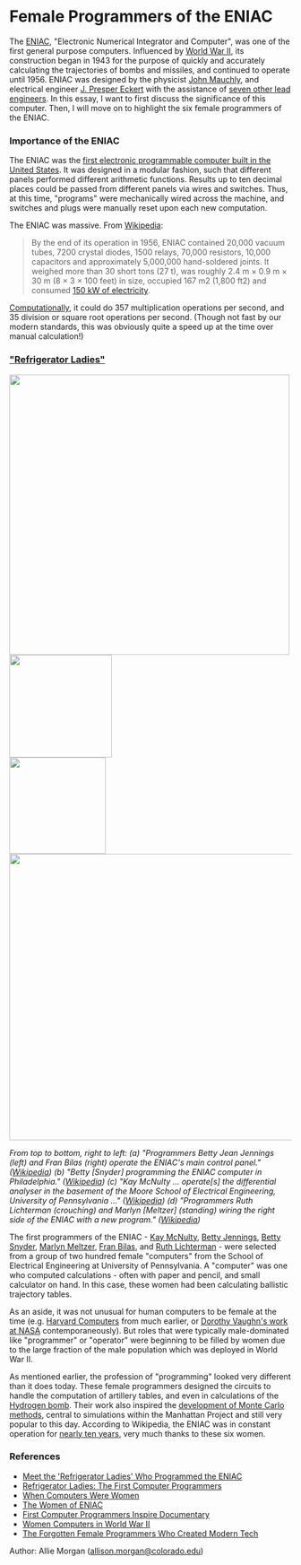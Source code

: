 # Female Programmers of the ENIAC

The [ENIAC](https://en.wikipedia.org/wiki/ENIAC#Programmers), "Electronic Numerical Integrator and Computer", was one of the first general purpose computers. Influenced by [World War II](https://web.archive.org/web/20180102192432/http://ftp.arl.mil/~mike/comphist/96summary/index.html), its construction began in 1943 for the purpose of quickly and accurately calculating the trajectories of bombs and missiles, and continued to operate until 1956. ENIAC was designed by the physicist [John Mauchly](https://en.wikipedia.org/wiki/John_Mauchly), and electrical engineer [J. Presper Eckert](https://en.wikipedia.org/wiki/J._Presper_Eckert) with the assistance of [seven other lead engineers](https://en.wikipedia.org/wiki/ENIAC#Development_and_design). In this essay, I want to first discuss the significance of this computer. Then, I will move on to highlight the six female programmers of the ENIAC.

### Importance of the ENIAC

The ENIAC was the [first electronic programmable computer built in the United States](https://en.wikipedia.org/wiki/History_of_computing_hardware#The_electronic_programmable_computer). It was designed in a modular fashion, such that different panels performed different arithmetic functions. Results up to ten decimal places could be passed from different panels via wires and switches. Thus, at this time, "programs" were mechanically wired across the machine, and switches and plugs were manually reset upon each new computation.

The ENIAC was massive. From [Wikipedia](https://en.wikipedia.org/wiki/ENIAC#Components):

> By the end of its operation in 1956, ENIAC contained 20,000 vacuum tubes, 7200 crystal diodes, 1500 relays, 70,000 resistors, 10,000 capacitors and approximately 5,000,000 hand-soldered joints. It weighed more than 30 short tons (27 t), was roughly 2.4 m × 0.9 m × 30 m (8 × 3 × 100 feet) in size, occupied 167 m2 (1,800 ft2) and consumed [150 kW of electricity](https://books.google.com/books?id=-TKv7UHgoTQC&pg=PA74&hl=en#v=onepage&q&f=false).

[Computationally](https://en.wikipedia.org/wiki/ENIAC#Operation_times), it could do 357 multiplication operations per second, and 35 division or square root operations per second. (Though not fast by our modern standards, this was obviously quite a speed up at the time over manual calculation!)

### ["Refrigerator Ladies"](http://mentalfloss.com/article/53160/meet-refrigerator-ladies-who-programmed-eniac)

<img src="https://user-images.githubusercontent.com/6633242/38036534-e517a946-3274-11e8-9ec0-6a7b04e98256.gif" width="500"/> <img src="https://user-images.githubusercontent.com/6633242/38036697-46886d78-3275-11e8-845f-e00ce4cd865f.jpg" width="183"/> <br>
<img src="https://user-images.githubusercontent.com/6633242/38037528-156855e4-3277-11e8-87fd-8403ffb910d4.jpg" width="172"/>
<img src="https://user-images.githubusercontent.com/6633242/38037137-3780692e-3276-11e8-98ab-65b660b1b8b1.png" width="511"/> 

_From top to bottom, right to left: (a) "Programmers Betty Jean Jennings (left) and Fran Bilas (right) operate the ENIAC's main control panel." ([Wikipedia](https://commons.wikimedia.org/wiki/File:Two_women_operating_ENIAC.gif)) (b) "Betty [Snyder] programming the ENIAC computer in Philadelphia." ([Wikipedia](https://commons.wikimedia.org/wiki/File:Eniac.jpg)) (c) "Kay McNulty ... operate[s] the differential analyser in the basement of the Moore School of Electrical Engineering, University of Pennsylvania ..." ([Wikipedia](https://en.wikipedia.org/wiki/File:KayMcNultyAlyseSnyderSisStumpDifferentialAnalyzer.jpg)) (d) "Programmers Ruth Lichterman (crouching) and Marlyn [Meltzer] (standing) wiring the right side of the ENIAC with a new program." ([Wikipedia](https://commons.wikimedia.org/wiki/File:Reprogramming_ENIAC.png))_

The first programmers of the ENIAC - [Kay McNulty](https://en.wikipedia.org/wiki/Kathleen_Antonelli), [Betty Jennings](https://en.wikipedia.org/wiki/Jean_Bartik), [Betty Snyder](https://en.wikipedia.org/wiki/Betty_Holberton), [Marlyn Meltzer](https://en.wikipedia.org/wiki/Marlyn_Meltzer), [Fran Bilas](https://en.wikipedia.org/wiki/Frances_Spence), and [Ruth Lichterman](https://en.wikipedia.org/wiki/Ruth_Teitelbaum) - were selected from a group of two hundred female "computers" from the School of Electrical Engineering at University of Pennsylvania. A "computer" was one who computed calculations - often with paper and pencil, and small calculator on hand. In this case, these women had been calculating ballistic trajectory tables.

As an aside, it was not unusual for human computers to be female at the time (e.g. [Harvard Computers](https://en.wikipedia.org/wiki/Harvard_Computers) from much earlier, or [Dorothy Vaughn's work at NASA](https://en.wikipedia.org/wiki/Dorothy_Vaughan) contemporaneously). But roles that were typically male-dominated like "programmer" or "operator" were beginning to be filled by women due to the large fraction of the male population which was deployed in World War II.

As mentioned earlier, the profession of "programming" looked very different than it does today. These female programmers designed the circuits to handle the computation of artillery tables, and even in calculations of the [Hydrogen bomb](https://en.wikipedia.org/wiki/ENIAC#Role_in_the_hydrogen_bomb). Their work also inspired the [development of Monte Carlo methods](https://en.wikipedia.org/wiki/Monte_Carlo_method#History), central to simulations within the Manhattan Project and still very popular to this day. According to Wikipedia, the ENIAC was in constant operation for [nearly ten years](https://en.wikipedia.org/wiki/History_of_computing_hardware#The_electronic_programmable_computer), very much thanks to these six women.

### References
- [Meet the 'Refrigerator Ladies' Who Programmed the ENIAC](http://mentalfloss.com/article/53160/meet-refrigerator-ladies-who-programmed-eniac)
- [Refrigerator Ladies: The First Computer Programmers](https://builttoadapt.io/refrigerator-ladies-the-first-computer-programmers-19f1927045fa)
- [When Computers Were Women](http://pcfly.info/doc/Computers/18.pdf)
- [The Women of ENIAC](http://ieeexplore.ieee.org.colorado.idm.oclc.org/stamp/stamp.jsp?tp=&arnumber=511940)
- [First Computer Programmers Inspire Documentary](https://abcnews.go.com/Technology/story?id=3951187&page=1)
- [Women Computers in World War II](http://ethw.org/Women_Computers_in_World_War_II)
- [The Forgotten Female Programmers Who Created Modern Tech](https://www.npr.org/sections/alltechconsidered/2014/10/06/345799830/the-forgotten-female-programmers-who-created-modern-tech)

Author: Allie Morgan (allison.morgan@colorado.edu)
